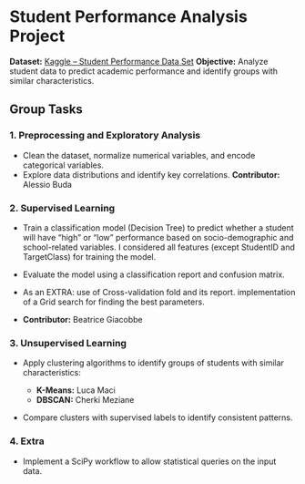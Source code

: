 # Student Performance Analysis Project

**Dataset:** [Kaggle – Student Performance Data Set](https://www.kaggle.com/datasets/spscientist/students-performance-in-exams)
**Objective:** Analyze student data to predict academic performance and identify groups with similar characteristics.

## Group Tasks

### 1. Preprocessing and Exploratory Analysis

* Clean the dataset, normalize numerical variables, and encode categorical variables.
* Explore data distributions and identify key correlations.
  **Contributor:** Alessio Buda

### 2. Supervised Learning

* Train a classification model (Decision Tree) to predict whether a student will have “high” or “low” performance based on socio-demographic and school-related variables. I considered all features (except StudentID and TargetClass) for training the model. 
* Evaluate the model using a classification report and confusion matrix.
* As an EXTRA: use of Cross-validation fold and its report. implementation of a Grid search for finding the best parameters.

*
  **Contributor:** Beatrice Giacobbe

### 3. Unsupervised Learning

* Apply clustering algorithms to identify groups of students with similar characteristics:

  * **K-Means:** Luca Maci
  * **DBSCAN:** Cherki Meziane
* Compare clusters with supervised labels to identify consistent patterns.

### 4. Extra

* Implement a SciPy workflow to allow statistical queries on the input data.


